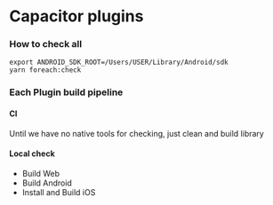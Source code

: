 # Capacitor plugins

### How to check all

```shell script
export ANDROID_SDK_ROOT=/Users/USER/Library/Android/sdk
yarn foreach:check
```

### Each Plugin build pipeline

#### CI

Until we have no native tools for checking, just clean and build library

#### Local check

- Build Web
- Build Android
- Install and Build iOS

